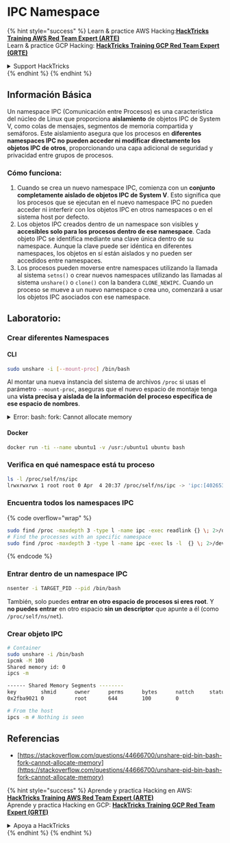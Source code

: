 # IPC Namespace

{% hint style="success" %}
Learn & practice AWS Hacking:<img src="/.gitbook/assets/arte.png" alt="" data-size="line">[**HackTricks Training AWS Red Team Expert (ARTE)**](https://training.hacktricks.xyz/courses/arte)<img src="/.gitbook/assets/arte.png" alt="" data-size="line">\
Learn & practice GCP Hacking: <img src="/.gitbook/assets/grte.png" alt="" data-size="line">[**HackTricks Training GCP Red Team Expert (GRTE)**<img src="/.gitbook/assets/grte.png" alt="" data-size="line">](https://training.hacktricks.xyz/courses/grte)

<details>

<summary>Support HackTricks</summary>

* Check the [**subscription plans**](https://github.com/sponsors/carlospolop)!
* **Join the** 💬 [**Discord group**](https://discord.gg/hRep4RUj7f) or the [**telegram group**](https://t.me/peass) or **follow** us on **Twitter** 🐦 [**@hacktricks\_live**](https://twitter.com/hacktricks\_live)**.**
* **Share hacking tricks by submitting PRs to the** [**HackTricks**](https://github.com/carlospolop/hacktricks) and [**HackTricks Cloud**](https://github.com/carlospolop/hacktricks-cloud) github repos.

</details>
{% endhint %}
{% endhint %}

## Información Básica

Un namespace IPC (Comunicación entre Procesos) es una característica del núcleo de Linux que proporciona **aislamiento** de objetos IPC de System V, como colas de mensajes, segmentos de memoria compartida y semáforos. Este aislamiento asegura que los procesos en **diferentes namespaces IPC no pueden acceder ni modificar directamente los objetos IPC de otros**, proporcionando una capa adicional de seguridad y privacidad entre grupos de procesos.

### Cómo funciona:

1. Cuando se crea un nuevo namespace IPC, comienza con un **conjunto completamente aislado de objetos IPC de System V**. Esto significa que los procesos que se ejecutan en el nuevo namespace IPC no pueden acceder ni interferir con los objetos IPC en otros namespaces o en el sistema host por defecto.
2. Los objetos IPC creados dentro de un namespace son visibles y **accesibles solo para los procesos dentro de ese namespace**. Cada objeto IPC se identifica mediante una clave única dentro de su namespace. Aunque la clave puede ser idéntica en diferentes namespaces, los objetos en sí están aislados y no pueden ser accedidos entre namespaces.
3. Los procesos pueden moverse entre namespaces utilizando la llamada al sistema `setns()` o crear nuevos namespaces utilizando las llamadas al sistema `unshare()` o `clone()` con la bandera `CLONE_NEWIPC`. Cuando un proceso se mueve a un nuevo namespace o crea uno, comenzará a usar los objetos IPC asociados con ese namespace.

## Laboratorio:

### Crear diferentes Namespaces

#### CLI
```bash
sudo unshare -i [--mount-proc] /bin/bash
```
Al montar una nueva instancia del sistema de archivos `/proc` si usas el parámetro `--mount-proc`, aseguras que el nuevo espacio de montaje tenga una **vista precisa y aislada de la información del proceso específica de ese espacio de nombres**.

<details>

<summary>Error: bash: fork: Cannot allocate memory</summary>

Cuando se ejecuta `unshare` sin la opción `-f`, se encuentra un error debido a la forma en que Linux maneja los nuevos espacios de nombres de PID (ID de Proceso). Los detalles clave y la solución se describen a continuación:

1. **Explicación del Problema**:
- El núcleo de Linux permite a un proceso crear nuevos espacios de nombres utilizando la llamada al sistema `unshare`. Sin embargo, el proceso que inicia la creación de un nuevo espacio de nombres de PID (denominado "proceso unshare") no entra en el nuevo espacio de nombres; solo lo hacen sus procesos hijos.
- Ejecutar `%unshare -p /bin/bash%` inicia `/bin/bash` en el mismo proceso que `unshare`. En consecuencia, `/bin/bash` y sus procesos hijos están en el espacio de nombres de PID original.
- El primer proceso hijo de `/bin/bash` en el nuevo espacio de nombres se convierte en PID 1. Cuando este proceso sale, desencadena la limpieza del espacio de nombres si no hay otros procesos, ya que PID 1 tiene el papel especial de adoptar procesos huérfanos. El núcleo de Linux deshabilitará entonces la asignación de PID en ese espacio de nombres.

2. **Consecuencia**:
- La salida de PID 1 en un nuevo espacio de nombres lleva a la limpieza de la bandera `PIDNS_HASH_ADDING`. Esto resulta en que la función `alloc_pid` falla al intentar asignar un nuevo PID al crear un nuevo proceso, produciendo el error "Cannot allocate memory".

3. **Solución**:
- El problema se puede resolver utilizando la opción `-f` con `unshare`. Esta opción hace que `unshare` cree un nuevo proceso después de crear el nuevo espacio de nombres de PID.
- Ejecutar `%unshare -fp /bin/bash%` asegura que el comando `unshare` se convierta en PID 1 en el nuevo espacio de nombres. `/bin/bash` y sus procesos hijos están entonces contenidos de manera segura dentro de este nuevo espacio de nombres, previniendo la salida prematura de PID 1 y permitiendo la asignación normal de PID.

Al asegurarte de que `unshare` se ejecute con la bandera `-f`, el nuevo espacio de nombres de PID se mantiene correctamente, permitiendo que `/bin/bash` y sus subprocesos operen sin encontrar el error de asignación de memoria.

</details>

#### Docker
```bash
docker run -ti --name ubuntu1 -v /usr:/ubuntu1 ubuntu bash
```
### &#x20;Verifica en qué namespace está tu proceso
```bash
ls -l /proc/self/ns/ipc
lrwxrwxrwx 1 root root 0 Apr  4 20:37 /proc/self/ns/ipc -> 'ipc:[4026531839]'
```
### Encuentra todos los namespaces IPC

{% code overflow="wrap" %}
```bash
sudo find /proc -maxdepth 3 -type l -name ipc -exec readlink {} \; 2>/dev/null | sort -u
# Find the processes with an specific namespace
sudo find /proc -maxdepth 3 -type l -name ipc -exec ls -l  {} \; 2>/dev/null | grep <ns-number>
```
{% endcode %}

### Entrar dentro de un namespace IPC
```bash
nsenter -i TARGET_PID --pid /bin/bash
```
También, solo puedes **entrar en otro espacio de procesos si eres root**. Y **no puedes** **entrar** en otro espacio **sin un descriptor** que apunte a él (como `/proc/self/ns/net`).

### Crear objeto IPC
```bash
# Container
sudo unshare -i /bin/bash
ipcmk -M 100
Shared memory id: 0
ipcs -m

------ Shared Memory Segments --------
key        shmid      owner      perms      bytes      nattch     status
0x2fba9021 0          root       644        100        0

# From the host
ipcs -m # Nothing is seen
```
## Referencias
* [https://stackoverflow.com/questions/44666700/unshare-pid-bin-bash-fork-cannot-allocate-memory](https://stackoverflow.com/questions/44666700/unshare-pid-bin-bash-fork-cannot-allocate-memory)


{% hint style="success" %}
Aprende y practica Hacking en AWS:<img src="/.gitbook/assets/arte.png" alt="" data-size="line">[**HackTricks Training AWS Red Team Expert (ARTE)**](https://training.hacktricks.xyz/courses/arte)<img src="/.gitbook/assets/arte.png" alt="" data-size="line">\
Aprende y practica Hacking en GCP: <img src="/.gitbook/assets/grte.png" alt="" data-size="line">[**HackTricks Training GCP Red Team Expert (GRTE)**<img src="/.gitbook/assets/grte.png" alt="" data-size="line">](https://training.hacktricks.xyz/courses/grte)

<details>

<summary>Apoya a HackTricks</summary>

* Revisa los [**planes de suscripción**](https://github.com/sponsors/carlospolop)!
* **Únete al** 💬 [**grupo de Discord**](https://discord.gg/hRep4RUj7f) o al [**grupo de telegram**](https://t.me/peass) o **síguenos** en **Twitter** 🐦 [**@hacktricks\_live**](https://twitter.com/hacktricks\_live)**.**
* **Comparte trucos de hacking enviando PRs a los** [**HackTricks**](https://github.com/carlospolop/hacktricks) y [**HackTricks Cloud**](https://github.com/carlospolop/hacktricks-cloud) repositorios de github.

</details>
{% endhint %}
</details>
{% endhint %}
